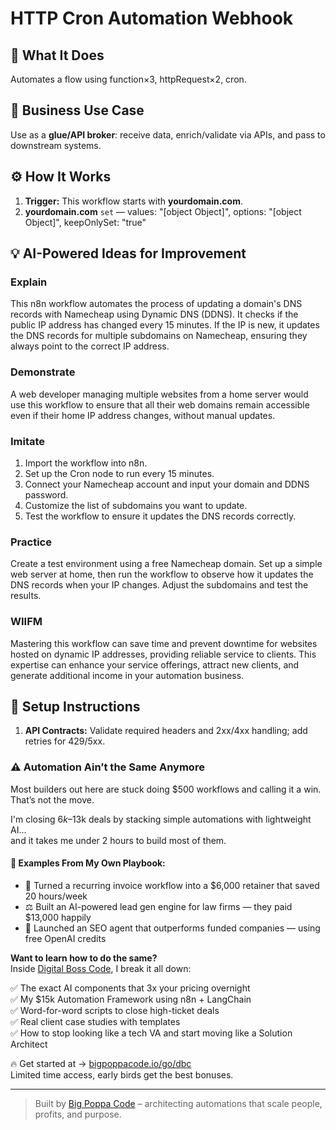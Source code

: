 # HTTP Cron Automation Webhook
  ## 🚀 What It Does
  Automates a flow using function×3, httpRequest×2, cron.
  
  ## 💼 Business Use Case
  Use as a **glue/API broker**: receive data, enrich/validate via APIs, and pass to downstream systems.
  
  ## ⚙️ How It Works
  1. **Trigger:** This workflow starts with **yourdomain.com**.
  2. **yourdomain.com** `set` — values: "[object Object]", options: "[object Object]", keepOnlySet: "true"
  
  ## 💡 AI-Powered Ideas for Improvement
  ### Explain
This n8n workflow automates the process of updating a domain's DNS records with Namecheap using Dynamic DNS (DDNS). It checks if the public IP address has changed every 15 minutes. If the IP is new, it updates the DNS records for multiple subdomains on Namecheap, ensuring they always point to the correct IP address.

### Demonstrate
A web developer managing multiple websites from a home server would use this workflow to ensure that all their web domains remain accessible even if their home IP address changes, without manual updates.

### Imitate
1. Import the workflow into n8n.
2. Set up the Cron node to run every 15 minutes.
3. Connect your Namecheap account and input your domain and DDNS password.
4. Customize the list of subdomains you want to update.
5. Test the workflow to ensure it updates the DNS records correctly.

### Practice
Create a test environment using a free Namecheap domain. Set up a simple web server at home, then run the workflow to observe how it updates the DNS records when your IP changes. Adjust the subdomains and test the results.

### WIIFM
Mastering this workflow can save time and prevent downtime for websites hosted on dynamic IP addresses, providing reliable service to clients. This expertise can enhance your service offerings, attract new clients, and generate additional income in your automation business.
  
  ## 🔧 Setup Instructions
  1. **API Contracts:** Validate required headers and 2xx/4xx handling; add retries for 429/5xx.
  
### ⚠️ Automation Ain’t the Same Anymore

Most builders out here are stuck doing $500 workflows and calling it a win.  
That’s not the move.  

I'm closing $6k–$13k deals by stacking simple automations with lightweight AI...  
and it takes me under 2 hours to build most of them.

#### 🧠 Examples From My Own Playbook:
- 🔁 Turned a recurring invoice workflow into a $6,000 retainer that saved 20 hours/week  
- ⚖️ Built an AI-powered lead gen engine for law firms — they paid $13,000 happily  
- 🚀 Launched an SEO agent that outperforms funded companies — using free OpenAI credits  

**Want to learn how to do the same?**  
Inside [Digital Boss Code](https://bigpoppacode.io/go/dbc), I break it all down:

✅ The exact AI components that 3x your pricing overnight  
✅ My $15k Automation Framework using n8n + LangChain  
✅ Word-for-word scripts to close high-ticket deals  
✅ Real client case studies with templates  
✅ How to stop looking like a tech VA and start moving like a Solution Architect  

🔥 Get started at → [bigpoppacode.io/go/dbc](https://bigpoppacode.io/go/dbc)  
Limited time access, early birds get the best bonuses.

---
> Built by [Big Poppa Code](https://bigpoppacode.io) – architecting automations that scale people, profits, and purpose.
  